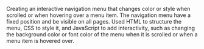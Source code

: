Creating an interactive navigation menu that changes color or style when scrolled or when hovering over a menu item. The navigation menu have a fixed position and be visible on all pages. Used HTML to structure the menu, CSS to style it, and JavaScript to add interactivity, such as changing the background color or font color of the menu when it is scrolled or when a menu item is hovered over.
